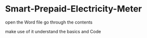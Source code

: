 # Smart-Prepaid-Electricity-Meter
open the Word file
go through the contents 

make use of it understand the basics and Code
